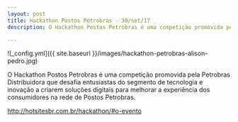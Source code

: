```yaml
---
layout: post
title: Hackathon Postos Petrobras - 30/set/17
description: O Hackathon Postos Petrobras é uma competição promovida pela Petrobras Distribuidora que desafia entusiastas do segmento de tecnologia e inovação a criarem soluções digitais.

---
```


![_config.yml]({{ site.baseurl }}/images/hackathon-petrobras-alison-pedro.jpg)

O Hackathon Postos Petrobras é uma competição promovida pela Petrobras Distribuidora que desafia entusiastas do segmento de tecnologia e inovação a criarem soluções digitais para melhorar a experiência dos consumidores na rede de Postos Petrobras.

http://hotsitesbr.com.br/hackathon/#o-evento


